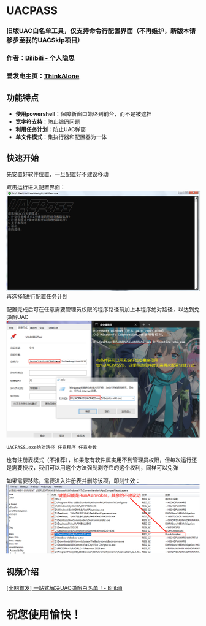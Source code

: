 # UACPASS

### 旧版UAC白名单工具，仅支持命令行配置界面（不再维护，新版本请移步至我的UACSkip项目）

### 作者：[Bilibili - 个人隐思](https://space.bilibili.com/1081364881 "来我主页玩玩ヾ(^∀^)ﾉ")
### 爱发电主页：[ThinkAlone](https://afdian.com/a/X1415 "您赞助的每一分都是我前进的动力")
## 功能特点
 - **使用powershell**：保障新窗口始终到前台，而不是被遮挡
 - **宽字符支持**：防止编码问题
 - **利用任务计划**：防止UAC弹窗
 - **单文件模式**：集执行器和配置器为一体

## 快速开始

先安置好软件位置，一旦配置好不建议移动

双击运行进入配置界面：
![image](/images/config.png)
再选择1进行配置任务计划

配置完成后可在任意需要管理员权限的程序路径前加上本程序绝对路径，以达到免弹窗UAC
![image](/images/application.png)

```c++
UACPASS.exe绝对路径 任意程序 任意参数
```



也有注册表模式（不推荐），如果您有软件属实用不到管理员权限，但每次运行还是需要授权，我们可以用这个方法强制剥夺它的这个权利，同样可以免弹

如果需要移除，需要进入注册表并删除该项，即刻生效：
![image](/images/regedit.png)
## 视频介绍

[[全网首发] 一站式解决UAC弹窗白名单！- Bilibili](https://www.bilibili.com/video/BV16iCvY7EdQ/)


# 祝您使用愉快！
